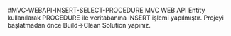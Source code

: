 #MVC-WEBAPI-INSERT-SELECT-PROCEDURE
MVC WEB API Entity kullanılarak PROCEDURE ile veritabanına INSERT işlemi yapılmıştır.
Projeyi başlatmadan önce Build->Clean Solution yapınız.
